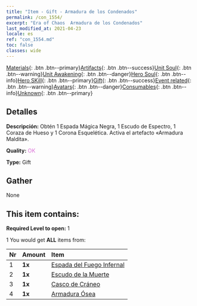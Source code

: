 ```yaml
---
title: "Item - Gift - Armadura de los Condenados"
permalink: /con_1554/
excerpt: "Era of Chaos  Armadura de los Condenados"
last_modified_at: 2021-04-23
locale: es
ref: "con_1554.md"
toc: false
classes: wide
---
```

 [Materials](/ItemsES/){: .btn .btn--primary}[Artifacts](/ItemsES/Artifacts/){: .btn .btn--success}[Unit Soul](/ItemsES/UnitSoul/){: .btn .btn--warning}[Unit Awakening](/ItemsES/UnitAwakening/){: .btn .btn--danger}[Hero Soul](/ItemsES/HeroSoul/){: .btn .btn--info}[Hero SKill](/ItemsES/HeroSkill/){: .btn .btn--primary}[Gift](/ItemsES/Gift/){: .btn .btn--success}[Event related](/ItemsES/Events/){: .btn .btn--warning}[Avatars](/ItemsES/Avatars/){: .btn .btn--danger}[Consumables](/ItemsES/Consumables/){: .btn .btn--info}[Unknown](/ItemsES/Unknown/){: .btn .btn--primary}

## Detalles
 **Descripción:** Obtén 1 Espada Mágica Negra, 1 Escudo de Espectro, 1 Coraza de Hueso y 1 Corona Esquelética. Activa el artefacto «Armadura Maldita».

 **Quality:** <span style="color: #DA70D6">OK</span>

 **Type:** Gift

## Gather

  None

## This item contains:

 **Required Level to open:** 1

 1 You would get **ALL** items  from:

  | Nr | Amount |     Item    |
  |:---|:-------|:------------|
  | 1 |  **1x** | [Espada del Fuego Infernal](/ItemsES/art_121/) |  | 
  | 2 |  **1x** | [Escudo de la Muerte](/ItemsES/art_122/) |  | 
  | 3 |  **1x** | [Casco de Cráneo](/ItemsES/art_123/) |  | 
  | 4 |  **1x** | [Armadura Ósea](/ItemsES/art_124/) |  | 
